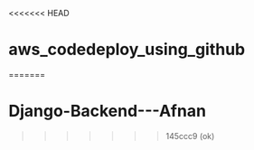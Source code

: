 <<<<<<< HEAD
# aws_codedeploy_using_github
<!-- python3 -m venv env
source env/bin/activate
pip install -r requirements.txt
python manage.py runserver -->
=======
# Django-Backend---Afnan
>>>>>>> 145ccc9 (ok)

